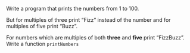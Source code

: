 Write a program that prints the numbers from 1 to 100.

But for multiples of three print “Fizz” instead of the number and for multiples of five print “Buzz”.

For numbers which are multiples of both **three** and **five** print “FizzBuzz”. Write a function `printNumbers`
